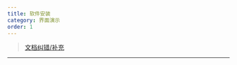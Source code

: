 ```yaml
---
title: 软件安装
category: 界面演示
order: 1
---
```


> [文档纠错/补充](https://github.com/dumengru/docs_vnpy/tree/master/docs/_docs)

---
